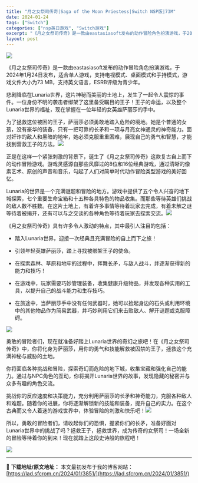 ```yaml
---
title: "月之女祭司传奇|Saga of the Moon Priestess|Switch NSP版|73M"
date: 2024-01-24
tags: ["Switch"]
categories: ["nsp英日游戏", "Switch游戏"]
excerpt: "《月之女祭司传奇》是一款由eastasiasoft发布的动作冒险角色扮演游戏，于2024年1月24日发布，适合单人游戏，支持电视模式、桌面模式和手持模式，游戏文件大小为73 MB，支持英文语言，ESRB评级为青少年。 悲剧降临在Lunaria世界，这片神秘而美丽的土地上，发生了一起令人震惊的事件。一&hellip;"
layout: post
---
```


<img class="rich_pages wxw-img" src="https://lad.sfcrom.cn/wp-content/uploads/2024/01/20240124114217-486a9.jpeg" data-imgfileid="110004062" data-ratio="0.5626666666666666" data-type="jpeg" data-w="1125" />

《月之女祭司传奇》是一款由eastasiasoft发布的动作冒险角色扮演游戏，于2024年1月24日发布，适合单人游戏，支持电视模式、桌面模式和手持模式，游戏文件大小为73 MB，支持英文语言，ESRB评级为青少年。

悲剧降临在Lunaria世界，这片神秘而美丽的土地上，发生了一起令人震惊的事件。一位身份不明的袭击者绑架了这里备受瞩目的王子！王子的命运，以及整个Lunaria世界的福祉，现在掌握在一位年轻的女英雄萨丽莎的手中。

为了拯救这位被困的王子，萨丽莎必须勇敢地踏入危险的境地。她是个普通的女孩，没有豪华的装备，只有一把可靠的长矛和一项与月亮女神通灵的神奇能力。面对奸诈的敌人和黑暗的地牢，她必须克服重重困难，展现自己的勇气和智慧，才能找到营救王子的方法。<img class="rich_pages wxw-img" src="https://lad.sfcrom.cn/wp-content/uploads/2024/01/20240124114218-a6e09.jpeg" data-imgfileid="110004063" data-ratio="0.5626666666666666" data-type="jpeg" data-w="1125" />

正是在这样一个紧张刺激的背景下，诞生了《月之女祭司传奇》这款复古自上而下的动作冒险游戏。游戏灵感源自那些风靡过的8位和16位经典游戏，通过清晰的像素艺术、原创的声音和音乐，勾起了人们对简单时代动作冒险类型游戏的美好回忆。

Lunaria的世界是一个充满谜题和冒险的地方。游戏中提供了五个令人兴奋的地下城探索，七个重要生命宝箱和十五种各具特色的物品收集。而那些等待英雄们挑战的敌人数不胜数。在这片土地上，有着许多事情等待着玩家去完成，有着未解之谜等待着被揭开，还有可以与之交谈的各种角色等待着玩家去探索交流。<img class="rich_pages wxw-img" src="https://lad.sfcrom.cn/wp-content/uploads/2024/01/20240124114218-64ea9.jpeg" data-imgfileid="110004064" data-ratio="0.5626666666666666" data-type="jpeg" data-w="1125" data-imgqrcoded="1" />

《月之女祭司传奇》具有许多令人激动的特点，其中最引人注目的包括：

- 踏入Lunaria世界，迎接一次经典且充满冒险的自上而下之旅！

- 引领年轻英雄萨丽莎，踏上寻找被绑架王子的使命。

- 在探索森林、草原和地牢的过程中，挥舞长矛，与敌人战斗，并逐渐获得新的能力和技巧！

- 在游戏中，玩家需要巧妙管理装备，收集健康升级物品，并发现各种实用的工具，以提升自己的战斗能力和生存技巧。

- 在旅途中，当萨丽莎手中没有任何武器时，她可以捡起身边的石头或利用环境中的其他物品作为简易武器，并巧妙利用它们来击败敌人、解开谜题或克服障碍。

<img class="rich_pages wxw-img" src="https://lad.sfcrom.cn/wp-content/uploads/2024/01/20240124114218-750c2.jpeg" data-imgfileid="110004065" data-ratio="0.5626666666666666" data-type="jpeg" data-w="1125" data-imgqrcoded="1" />

勇敢的冒险者们，现在就准备好踏上Lunaria世界的奇幻之旅吧！在《月之女祭司传奇》中，你将化身为萨丽莎，用你的勇气和技能解救被囚禁的王子，拯救这个充满神秘与威胁的土地。

你将面临各种挑战和冒险，探索奇幻而危险的地下城，收集宝藏和强化自己的能力。通过与NPC角色的互动，你将揭开Lunaria世界的故事，发现隐藏的秘密并与众多有趣的角色交流。

挑战你的反应速度和决策能力，充分利用萨丽莎的长矛和神奇能力，克服各种敌人和难题。随着你的进展，你将逐渐解锁新的技能和装备，提升自己的实力。在这个古典而又令人着迷的游戏世界中，体验冒险的刺激和快乐吧！<img class="rich_pages wxw-img" src="https://lad.sfcrom.cn/wp-content/uploads/2024/01/20240124114218-8c53c.jpeg" data-imgfileid="110004066" data-ratio="0.5626666666666666" data-type="jpeg" data-w="1125" />

所以，勇敢的冒险者们，请收起你们的恐惧，握紧你们的长矛，准备好面对Lunaria世界中的挑战了吗？拯救王子，拯救世界，成为传奇的女祭司！一场全新的冒险等待着你的到来！现在就踏上这段史诗般的旅程吧！

<img class="rich_pages wxw-img js_insertlocalimg" src="https://lad.sfcrom.cn/wp-content/uploads/2024/01/20240124114219-af8d0.png" data-imgfileid="110004067" data-ratio="1.3613333333333333" data-s="300,640" data-type="png" data-w="750" />

---
📖 **下载地址/原文地址：** 本文最初发布于我的博客网站：[https://lad.sfcrom.cn/2024/01/3851/](https://lad.sfcrom.cn/2024/01/3851/)
